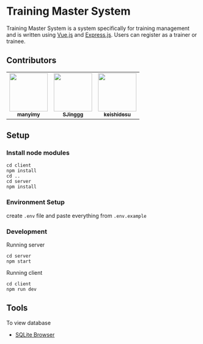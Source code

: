 # Training Master System

Training Master System is a system specifically for training management and is written using [Vue.js](https://vuejs.org/) and [Express.js](https://expressjs.com/). Users can register as a trainer or trainee.

## Contributors
<table>
  <tr>
    <td align="center"><a href="https://github.com/manyimy"><img src="https://avatars2.githubusercontent.com/u/47146234?s=460&u=717402aee3fd2cbec14c9cb4e6c5970f6a1d0215&v=4" width="100px;" alt=""/><br /><sub><b>manyimy</b></sub>
    </td>
    <td align="center"><a href="https://github.com/SJinggg"><img src="https://avatars3.githubusercontent.com/u/40210693?s=460&v=4" width="100px;" alt=""/><br /><sub><b>SJinggg</b></sub>
    </td>
    <td align="center"><a href="https://github.com/keishidesu"><img src="https://avatars1.githubusercontent.com/u/44813171?s=460&u=6e085ebcd8e4adb44aa58f49dd85ce14c34eb72b&v=4" width="100px;" alt=""/><br /><sub><b>keishidesu</b></sub>
    </td
  </tr>
<table>


## Setup
### Install node modules
```
cd client
npm install
cd ..
cd server
npm install
```

### Environment Setup
create `.env` file and paste everything from `.env.example`

### Development
Running server
```
cd server
npm start
```
Running client
```
cd client
npm run dev
```

## Tools
To view database
- [SQLite Browser](https://sqlitebrowser.org/dl/)
